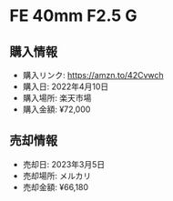 # FE 40mm F2.5 G
## 購入情報
- 購入リンク: <https://amzn.to/42Cvwch>
- 購入日: 2022年4月10日
- 購入場所: 楽天市場
- 購入金額: ¥72,000
## 売却情報
- 売却日: 2023年3月5日
- 売却場所: メルカリ
- 売却金額: ¥66,180